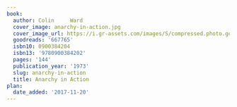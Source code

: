 ```yaml
---
book:
  author: Colin     Ward
  cover_image: anarchy-in-action.jpg
  cover_image_url: https://i.gr-assets.com/images/S/compressed.photo.goodreads.com/books/1176943310l/667765._SX98_.jpg
  goodreads: '667765'
  isbn10: 0900384204
  isbn13: '9780900384202'
  pages: '144'
  publication_year: '1973'
  slug: anarchy-in-action
  title: Anarchy in Action
plan:
  date_added: '2017-11-20'
---
```

